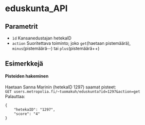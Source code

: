 # eduskunta_API

## Parametrit  
- `ìd` Kansanedustajan hetekaID  
- `action` Suoritettava toiminto; joko `get`(haetaan pistemäärä), `minus`(pistemäärä--) tai `plus`(pistemäärä++)  

## Esimerkkejä  
#### Pisteiden hakeminen
Haetaan Sanna Marinin (hetekaID 1297) saamat pisteet:  
`GET users.metropolia.fi/~tuomakuh/eduskunta?id=1297&action=get`  
Palauttaa:  
```
{
    "hetekaID": "1297",
    "score": "4"
}
```
